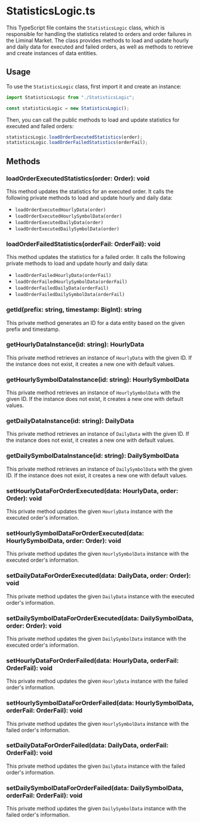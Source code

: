 # StatisticsLogic.ts

This TypeScript file contains the `StatisticsLogic` class, which is responsible for handling the statistics related to orders and order failures in the Liminal Market. The class provides methods to load and update hourly and daily data for executed and failed orders, as well as methods to retrieve and create instances of data entities.

## Usage

To use the `StatisticsLogic` class, first import it and create an instance:

```typescript
import StatisticsLogic from "./StatisticsLogic";

const statisticsLogic = new StatisticsLogic();
```

Then, you can call the public methods to load and update statistics for executed and failed orders:

```typescript
statisticsLogic.loadOrderExecutedStatistics(order);
statisticsLogic.loadOrderFailedStatistics(orderFail);
```

## Methods

### loadOrderExecutedStatistics(order: Order): void

This method updates the statistics for an executed order. It calls the following private methods to load and update hourly and daily data:

- `loadOrderExecutedHourlyData(order)`
- `loadOrderExecutedHourlySymbolData(order)`
- `loadOrderExecutedDailyData(order)`
- `loadOrderExecutedDailySymbolData(order)`

### loadOrderFailedStatistics(orderFail: OrderFail): void

This method updates the statistics for a failed order. It calls the following private methods to load and update hourly and daily data:

- `loadOrderFailedHourlyData(orderFail)`
- `loadOrderFailedHourlySymbolData(orderFail)`
- `loadOrderFailedDailyData(orderFail)`
- `loadOrderFailedDailySymbolData(orderFail)`

### getId(prefix: string, timestamp: BigInt): string

This private method generates an ID for a data entity based on the given prefix and timestamp.

### getHourlyDataInstance(id: string): HourlyData

This private method retrieves an instance of `HourlyData` with the given ID. If the instance does not exist, it creates a new one with default values.

### getHourlySymbolDataInstance(id: string): HourlySymbolData

This private method retrieves an instance of `HourlySymbolData` with the given ID. If the instance does not exist, it creates a new one with default values.

### getDailyDataInstance(id: string): DailyData

This private method retrieves an instance of `DailyData` with the given ID. If the instance does not exist, it creates a new one with default values.

### getDailySymbolDataInstance(id: string): DailySymbolData

This private method retrieves an instance of `DailySymbolData` with the given ID. If the instance does not exist, it creates a new one with default values.

### setHourlyDataForOrderExecuted(data: HourlyData, order: Order): void

This private method updates the given `HourlyData` instance with the executed order's information.

### setHourlySymbolDataForOrderExecuted(data: HourlySymbolData, order: Order): void

This private method updates the given `HourlySymbolData` instance with the executed order's information.

### setDailyDataForOrderExecuted(data: DailyData, order: Order): void

This private method updates the given `DailyData` instance with the executed order's information.

### setDailySymbolDataForOrderExecuted(data: DailySymbolData, order: Order): void

This private method updates the given `DailySymbolData` instance with the executed order's information.

### setHourlyDataForOrderFailed(data: HourlyData, orderFail: OrderFail): void

This private method updates the given `HourlyData` instance with the failed order's information.

### setHourlySymbolDataForOrderFailed(data: HourlySymbolData, orderFail: OrderFail): void

This private method updates the given `HourlySymbolData` instance with the failed order's information.

### setDailyDataForOrderFailed(data: DailyData, orderFail: OrderFail): void

This private method updates the given `DailyData` instance with the failed order's information.

### setDailySymbolDataForOrderFailed(data: DailySymbolData, orderFail: OrderFail): void

This private method updates the given `DailySymbolData` instance with the failed order's information.